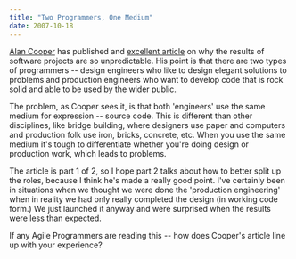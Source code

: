 ```yaml
---
title: "Two Programmers, One Medium"
date: 2007-10-18
---
```


[Alan Cooper](http://www.cooper.com/) has published and [excellent article](http://www.cooper.com/insights/journal_of_design/articles/design_engineering_the_next_st.html) on why the results of software projects are so unpredictable. His point is that there are two types of programmers -- design engineers who like to design elegant solutions to problems and production engineers who want to develop code that is rock solid and able to be used by the wider public.

The problem, as Cooper sees it, is that both 'engineers' use the same medium for expression -- source code. This is different than other disciplines, like bridge building, where designers use paper and computers and production folk use iron, bricks, concrete, etc. When you use the same medium it's tough to differentiate whether you're doing design or production work, which leads to problems.

The article is part 1 of 2, so I hope part 2 talks about how to better split up the roles, because I think he's made a really good point. I've certainly been in situations when we thought we were done the 'production engineering' when in reality we had only really completed the design (in working code form.) We just launched it anyway and were surprised when the results were less than expected.

If any Agile Programmers are reading this -- how does Cooper's article line up with your experience?
